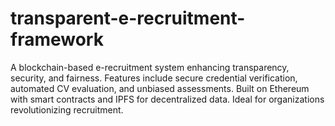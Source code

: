 # transparent-e-recruitment-framework
A blockchain-based e-recruitment system enhancing transparency, security, and fairness. Features include secure credential verification, automated CV evaluation, and unbiased assessments. Built on Ethereum with smart contracts and IPFS for decentralized data. Ideal for organizations revolutionizing recruitment.
